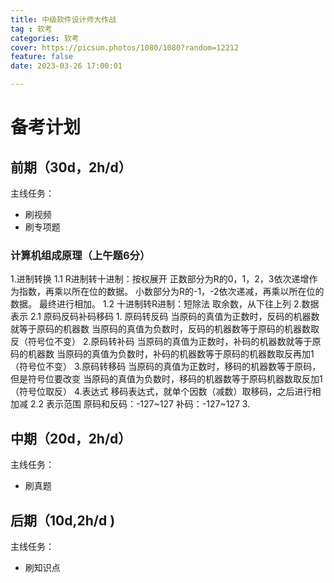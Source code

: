 ```yaml
---
title: 中级软件设计师大作战
tag : 软考
categories: 软考
cover: https://picsum.photos/1080/1080?random=12212
feature: false
date: 2023-03-26 17:00:01

---
```


# 备考计划

## 前期（30d，2h/d）
主线任务：
- 刷视频
- 刷专项题
### 计算机组成原理（上午题6分）
<!-- ![](../images/http.png) -->
1.进制转换
    1.1 R进制转十进制：按权展开
    正数部分为R的0，1，2，3依次递增作为指数，再乘以所在位的数据。
    小数部分为R的-1，-2依次递减，再乘以所在位的数据。
    最终进行相加。
    1.2 十进制转R进制：短除法
        取余数，从下往上列
2.数据表示
    2.1 原码反码补码移码
        1. 原码转反码
    当原码的真值为正数时，反码的机器数就等于原码的机器数
    当原码的真值为负数时，反码的机器数等于原码的机器数取反（符号位不变）
        2.原码转补码 
    当原码的真值为正数时，补码的机器数就等于原码的机器数
    当原码的真值为负数时，补码的机器数等于原码的机器数取反再加1（符号位不变） 
        3.原码转移码 
    当原码的真值为正数时，移码的机器数等于原码，但是符号位要改变
    当原码的真值为负数时，移码的机器数等于原码机器数取反加1（符号位取反）
        4.表达式
        移码表达式，就单个因数（减数）取移码，之后进行相加减
    2.2 表示范围
    原码和反码：-127~127
    补码：-127~127
3.

## 中期（20d，2h/d）
主线任务：
- 刷真题
  
## 后期（10d,2h/d )
主线任务：
- 刷知识点
